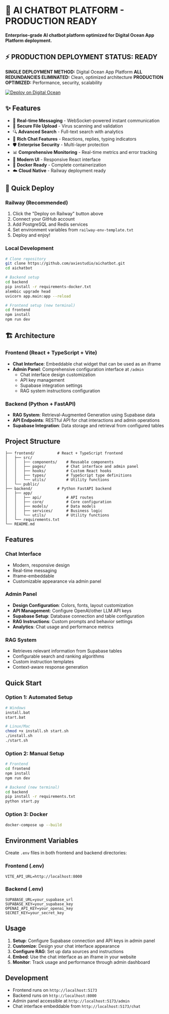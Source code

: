 # 🚀 AI CHATBOT PLATFORM - PRODUCTION READY

**Enterprise-grade AI chatbot platform optimized for Digital Ocean App Platform deployment.**

## ⚡ **PRODUCTION DEPLOYMENT STATUS: READY**

**SINGLE DEPLOYMENT METHOD:** Digital Ocean App Platform
**ALL REDUNDANCIES ELIMINATED:** Clean, optimized architecture
**PRODUCTION OPTIMIZED:** Performance, security, scalability

[![Deploy on Digital Ocean](https://www.deploytodo.com/do-btn-blue.svg)](https://cloud.digitalocean.com/apps/new?repo=https://github.com/axiestudio/aichatbot)

## ✨ Features

- 🚀 **Real-time Messaging** - WebSocket-powered instant communication
- 📁 **Secure File Upload** - Virus scanning and validation
- 🔍 **Advanced Search** - Full-text search with analytics
- 💬 **Rich Chat Features** - Reactions, replies, typing indicators
- 🛡️ **Enterprise Security** - Multi-layer protection
- 📊 **Comprehensive Monitoring** - Real-time metrics and error tracking
- 🎨 **Modern UI** - Responsive React interface
- 🐳 **Docker Ready** - Complete containerization
- ☁️ **Cloud Native** - Railway deployment ready

## 🚀 Quick Deploy

### Railway (Recommended)
1. Click the "Deploy on Railway" button above
2. Connect your GitHub account
3. Add PostgreSQL and Redis services
4. Set environment variables from `railway-env-template.txt`
5. Deploy and enjoy!

### Local Development
```bash
# Clone repository
git clone https://github.com/axiestudio/aichatbot.git
cd aichatbot

# Backend setup
cd backend
pip install -r requirements-docker.txt
alembic upgrade head
uvicorn app.main:app --reload

# Frontend setup (new terminal)
cd frontend
npm install
npm run dev
```

## 🏗️ Architecture

### Frontend (React + TypeScript + Vite)
- **Chat Interface**: Embeddable chat widget that can be used as an iframe
- **Admin Panel**: Comprehensive configuration interface at `/admin`
  - Chat interface design customization
  - API key management
  - Supabase integration settings
  - RAG system instructions configuration

### Backend (Python + FastAPI)
- **RAG System**: Retrieval-Augmented Generation using Supabase data
- **API Endpoints**: RESTful API for chat interactions and admin operations
- **Supabase Integration**: Data storage and retrieval from configured tables

## Project Structure

```
├── frontend/          # React + TypeScript frontend
│   ├── src/
│   │   ├── components/    # Reusable components
│   │   ├── pages/         # Chat interface and admin panel
│   │   ├── hooks/         # Custom React hooks
│   │   ├── types/         # TypeScript type definitions
│   │   └── utils/         # Utility functions
│   └── public/
├── backend/           # Python FastAPI backend
│   ├── app/
│   │   ├── api/           # API routes
│   │   ├── core/          # Core configuration
│   │   ├── models/        # Data models
│   │   ├── services/      # Business logic
│   │   └── utils/         # Utility functions
│   └── requirements.txt
└── README.md
```

## Features

### Chat Interface
- Modern, responsive design
- Real-time messaging
- Iframe-embeddable
- Customizable appearance via admin panel

### Admin Panel
- **Design Configuration**: Colors, fonts, layout customization
- **API Management**: Configure OpenAI/other LLM API keys
- **Supabase Setup**: Database connection and table configuration
- **RAG Instructions**: Custom prompts and behavior settings
- **Analytics**: Chat usage and performance metrics

### RAG System
- Retrieves relevant information from Supabase tables
- Configurable search and ranking algorithms
- Custom instruction templates
- Context-aware response generation

## Quick Start

### Option 1: Automated Setup
```bash
# Windows
install.bat
start.bat

# Linux/Mac
chmod +x install.sh start.sh
./install.sh
./start.sh
```

### Option 2: Manual Setup
```bash
# Frontend
cd frontend
npm install
npm run dev

# Backend (new terminal)
cd backend
pip install -r requirements.txt
python start.py
```

### Option 3: Docker
```bash
docker-compose up --build
```

## Environment Variables

Create `.env` files in both frontend and backend directories:

### Frontend (.env)
```
VITE_API_URL=http://localhost:8000
```

### Backend (.env)
```
SUPABASE_URL=your_supabase_url
SUPABASE_KEY=your_supabase_key
OPENAI_API_KEY=your_openai_key
SECRET_KEY=your_secret_key
```

## Usage

1. **Setup**: Configure Supabase connection and API keys in admin panel
2. **Customize**: Design your chat interface appearance
3. **Configure RAG**: Set up data sources and instructions
4. **Embed**: Use the chat interface as an iframe in your website
5. **Monitor**: Track usage and performance through admin dashboard

## Development

- Frontend runs on `http://localhost:5173`
- Backend runs on `http://localhost:8000`
- Admin panel accessible at `http://localhost:5173/admin`
- Chat interface embeddable from `http://localhost:5173/chat`
